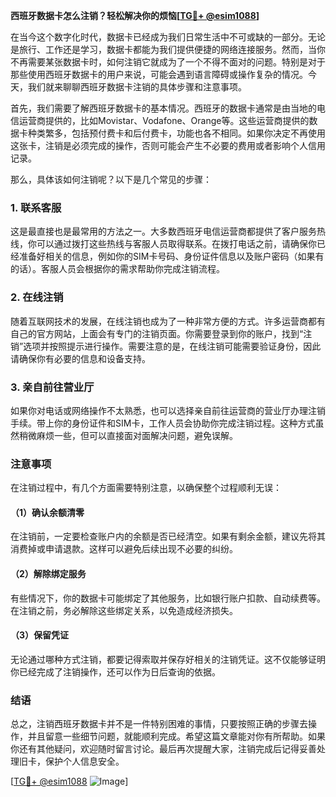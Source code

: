 **西班牙数据卡怎么注销？轻松解决你的烦恼[[TG💪+ @esim1088](https://t.me/s/esim1088)]**

在当今这个数字化时代，数据卡已经成为我们日常生活中不可或缺的一部分。无论是旅行、工作还是学习，数据卡都能为我们提供便捷的网络连接服务。然而，当你不再需要某张数据卡时，如何注销它就成为了一个不得不面对的问题。特别是对于那些使用西班牙数据卡的用户来说，可能会遇到语言障碍或操作复杂的情况。今天，我们就来聊聊西班牙数据卡注销的具体步骤和注意事项。

首先，我们需要了解西班牙数据卡的基本情况。西班牙的数据卡通常是由当地的电信运营商提供的，比如Movistar、Vodafone、Orange等。这些运营商提供的数据卡种类繁多，包括预付费卡和后付费卡，功能也各不相同。如果你决定不再使用这张卡，注销是必须完成的操作，否则可能会产生不必要的费用或者影响个人信用记录。

那么，具体该如何注销呢？以下是几个常见的步骤：

### 1. **联系客服**
这是最直接也是最常用的方法之一。大多数西班牙电信运营商都提供了客户服务热线，你可以通过拨打这些热线与客服人员取得联系。在拨打电话之前，请确保你已经准备好相关的信息，例如你的SIM卡号码、身份证件信息以及账户密码（如果有的话）。客服人员会根据你的需求帮助你完成注销流程。

### 2. **在线注销**
随着互联网技术的发展，在线注销也成为了一种非常方便的方式。许多运营商都有自己的官方网站，上面会有专门的注销页面。你需要登录到你的账户，找到“注销”选项并按照提示进行操作。需要注意的是，在线注销可能需要验证身份，因此请确保你有必要的信息和设备支持。

### 3. **亲自前往营业厅**
如果你对电话或网络操作不太熟悉，也可以选择亲自前往运营商的营业厅办理注销手续。带上你的身份证件和SIM卡，工作人员会协助你完成注销过程。这种方式虽然稍微麻烦一些，但可以直接面对面解决问题，避免误解。

### 注意事项

在注销过程中，有几个方面需要特别注意，以确保整个过程顺利无误：

#### （1）确认余额清零
在注销前，一定要检查账户内的余额是否已经清空。如果有剩余金额，建议先将其消费掉或申请退款。这样可以避免后续出现不必要的纠纷。

#### （2）解除绑定服务
有些情况下，你的数据卡可能绑定了其他服务，比如银行账户扣款、自动续费等。在注销之前，务必解除这些绑定关系，以免造成经济损失。

#### （3）保留凭证
无论通过哪种方式注销，都要记得索取并保存好相关的注销凭证。这不仅能够证明你已经完成了注销操作，还可以作为日后查询的依据。

### 结语

总之，注销西班牙数据卡并不是一件特别困难的事情，只要按照正确的步骤去操作，并且留意一些细节问题，就能顺利完成。希望这篇文章能对你有所帮助。如果你还有其他疑问，欢迎随时留言讨论。最后再次提醒大家，注销完成后记得妥善处理旧卡，保护个人信息安全。

[[TG💪+ @esim1088](https://t.me/s/esim1088) ![Image](https://i.postimg.cc/4NQfJmqS/Snipaste-2025-05-13-00-14-12.png)]